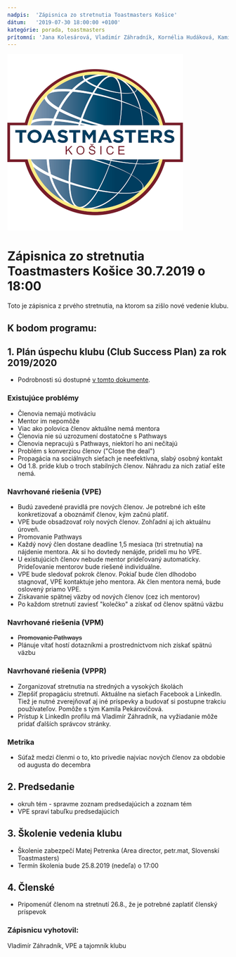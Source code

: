 ```yaml
---
nadpis:  'Zápisnica zo stretnutia Toastmasters Košice'
dátum:   '2019-07-30 18:00:00 +0100'
kategórie: porada, toastmasters
prítomní: 'Jana Kolesárová, Vladimír Záhradník, Kornélia Hudáková, Kamila Pekárovičová, Lucia Pethöová, Jozef Starúch'
---
```


![alt text][logo]
# Zápisnica zo stretnutia Toastmasters Košice 30.7.2019 o 18:00
Toto je zápisnica z prvého stretnutia, na ktorom sa zišlo nové vedenie klubu.

## K bodom programu:
## 1. Plán úspechu klubu (Club Success Plan) za rok 2019/2020
- Podrobnosti sú dostupné [v tomto dokumente][club-success-plan].

### Existujúce problémy
- Členovia nemajú motiváciu
- Mentor im nepomôže
- Viac ako polovica členov aktuálne nemá mentora
- Členovia nie sú uzrozumení dostatočne s Pathways
- Členovia nepracujú s Pathways, niektorí ho ani nečítajú
- Problém s konverziou členov ("Close the deal")
- Propagácia na sociálnych sieťach je neefektívna, slabý osobný kontakt
- Od 1.8. príde klub o troch stabilných členov. Náhradu za nich zatiaľ ešte nemá.

### Navrhované riešenia (VPE)
- Budú zavedené pravidlá pre nových členov. Je potrebné ich ešte konkretizovať a oboznámiť členov, kým začnú platiť.
- VPE bude obsadzovať roly nových členov. Zohľadní aj ich aktuálnu úroveň.
- Promovanie Pathways
- Každý nový člen dostane deadline 1,5 mesiaca (tri stretnutia) na nájdenie mentora. Ak si ho dovtedy nenájde, pridelí mu ho VPE.
- U existujúcich členov nebude mentor prideľovaný automaticky. Prideľovanie mentorov bude riešené individuálne.
- VPE bude sledovať pokrok členov. Pokiaľ bude člen dlhodobo stagnovať, VPE kontaktuje jeho mentora. Ak člen mentora nemá, bude oslovený priamo VPE.
- Získavanie spätnej väzby od nových členov (cez ich mentorov)
- Po každom stretnutí zaviesť "kolečko" a získať od členov spätnú väzbu

### Navrhované riešenia (VPM)
- ~~Promovanie Pathways~~
- Plánuje vítať hostí dotazníkmi a prostredníctvom nich získať spätnú väzbu

### Navrhované riešenia (VPPR)
- Zorganizovať stretnutia na stredných a vysokých školách
- Zlepšiť propagáciu stretnutí. Aktuálne na sieťach Facebook a LinkedIn. Tiež je nutné zverejňovať aj iné príspevky a budovať si postupne trakciu používateľov. Pomôže s tým Kamila Pekárovičová.
- Prístup k LinkedIn profilu má Vladimír Záhradník, na vyžiadanie môže pridať ďalších správcov stránky.

### Metrika
- Súťaž medzi členmi o to, kto privedie najviac nových členov za obdobie od augusta do decembra

## 2. Predsedanie
- okruh tém - spravme zoznam predsedajúcich a zoznam tém
- VPE spraví tabuľku predsedajúcich

## 3. Školenie vedenia klubu
- Školenie zabezpečí Matej Petrenka (Area director, petr.mat, Slovenskí Toastmasters)
- Termín školenia bude 25.8.2019 (nedeľa) o 17:00

## 4. Členské
- Pripomenúť členom na stretnutí 26.8., že je potrebné zaplatiť členský príspevok

### Zápisnicu vyhotovil:
Vladimír Záhradník,
VPE a tajomník klubu

[logo]: https://github.com/toastmasters-kosice/graficke-podklady/raw/main/Log%C3%A1/%C5%A0tandardn%C3%A9%20zmen%C5%A1en%C3%A9%20logo%20TMKE.png "Logo Toastmasters Košice"
[club-success-plan]: ../../Dokumenty/Club%20Success%20Plan%202019.md
